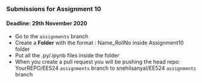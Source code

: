 ### Submissions for Assignment 10
#### Deadline: 29th November 2020

- Go to the `assignments` branch
- Create a **Folder** with the format : Name_RollNo inside Assignment10 folder
- Put all the .py/.ipynb files inside the folder
- When you create a pull request you will be pushing the head repo: YourREPO/EE524 `assignments` branch to snehilsanyal/EE524 `assignments` branch
